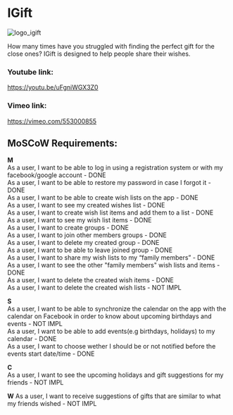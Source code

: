 # IGift

![logo_igift](https://user-images.githubusercontent.com/39630044/111089138-cf6bc800-852a-11eb-9b2f-78c12d093612.png)

How many times have you struggled with finding the perfect gift for the close ones? IGift is designed to help people share their wishes. 

### Youtube link:
https://youtu.be/uFgniWGX3Z0  
###  Vimeo link:
https://vimeo.com/553000855
 
## MoSCoW Requirements:

**M**  
As a user, I want to be able to log in using a registration system or with my facebook/google account - DONE  
As a user, I want to be able to restore my password in case I forgot it - DONE  
As a user, I want to be able to create wish lists on the app - DONE   
As a user, I want to see my created wishes list - DONE  
As a user, I want to create wish list items and add them to a list - DONE    
As a user, I want to see my wish list items - DONE  
As a user, I want to create groups - DONE   
As a user, I want to join other members groups - DONE  
As a user, I want to delete my created group - DONE   
As a user, I want to be able to leave joined group - DONE   
As a user, I want to share my wish lists to my “family members” - DONE  
As a user, I want to see the other "family members" wish lists and items - DONE   
As a user, I want to delete the created wish items - DONE   
As a user, I want to delete the created wish lists - NOT IMPL   

**S**  
As a user, I want to be able to synchronize the calendar on the app with the calendar on Facebook in order to know about upcoming birthdays and events - NOT IMPL    
As a user, I want to be able to add events(e.g birthdays, holidays) to my calendar - DONE     
As a user, I want to choose wether I should be or not notified before the events start date/time - DONE  

**C**  
As a user, I want to see the upcoming holidays and gift suggestions for my friends - NOT IMPL

**W**
As a user, I want to receive suggestions of gifts that are similar to what my friends wished - NOT IMPL



